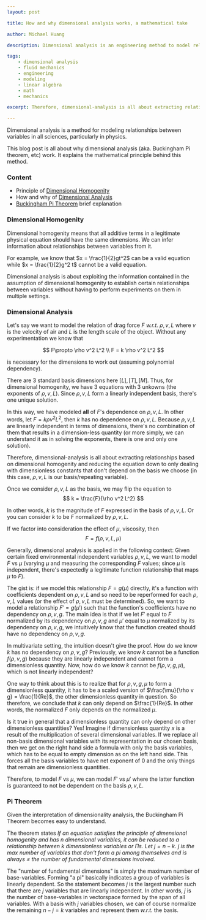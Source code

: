 ```yaml
---
layout: post

title: How and why dimensional analysis works, a mathematical take

author: Michael Huang

description: Dimensional analysis is an engineering method to model relationship between variables. But why does it work? 

tags:
    - dimensional analysis
    - fluid mechanics
    - engineering
    - modeling
    - linear algebra
    - math
    - mechanics

excerpt: Therefore, dimensional-analysis is all about extracting relationships based on dimensional homogenity and reducing the equation down to only dealing with dimensionless constants that don't depend on the basis we choose...

---
```


Dimensional analysis is a method for modeling relationships between variables in all sciences, particularly in physics. 

This blog post is all about why dimensional analysis (aka. Buckingham Pi theorem, etc) work. It explains the mathematical principle behind this method. 

### Content

- Principle of [Dimensional Homogenity](#dimensional-homogenity)
- How and why of [Dimensional Analysis](#dimensional-analysis)
- [Buckingham Pi Theorem](#pi-theorem) brief explanation

### Dimensional Homogenity

Dimensional homogenity means that all additive terms in a legitimate physical equation should have the same dimensions. We can infer information about relationships between variables from it. 

For example, we know that $x = \frac{1}{2}gt^2$ can be a valid equation while $x = \frac{1}{2}g^2 t$ cannot be a valid equation. 

Dimensional analysis is about exploiting the information contained in the assumption of dimensional homogenity to establish certain relationships between variables without having to perform experiments on them in multiple settings. 

### Dimensional Analysis

Let's say we want to model the relation of drag force $F$ _w.r.t._ $\rho, v, L$ where $v$ is the velocity of air and $L$ is the length scale of the object. Without any experimentation we know that 

$$
F\propto \rho v^2 L^2 
\\
F = k \rho v^2 L^2
$$

is necessary for the dimensions to work out (assuming polynomial dependency).

There are 3 standard basis dimensions here $[L], [T], [M]$. Thus, for dimensional homogenity, we have 3 equations with 3 unkowns (the exponents of $\rho, v, L$). Since $\rho, v, L$ form a linearly independent basis, there's one unique solution.

In this way, we have modeled **all** of $F$'s dependence on $\rho, v, L$. In other words, let $F = k \rho v^2 L^2$, then $k$ has no dependence on $\rho, v, L$. Because $\rho, v, L$ are linearly independent in terms of dimensions, there's no combination of them that results in a dimension-less quantity (or more simply, we can understand it as in solving the exponents, there is one and only one solution). 

Therefore, dimensional-analysis is all about extracting relationships based on dimensional homogenity and reducing the equation down to only dealing with dimensionless constants that don't depend on the basis we choose (in this case, $\rho, v, L$ is our basis/repeating variable).

Once we consider $\rho, v, L$ as the basis, we may flip the equation to 
$$
k = \frac{F}{\rho v^2 L^2}
$$

In other words, $k$ is the magnitude of $F$ expressed in the basis of $\rho, v, L$. Or you can consider $k$ to be $F$ normalized by $\rho, v, L$. 

If we factor into consideration the effect of $\mu$, viscosity, then 
$$
F = f(\rho, v, L, \mu)
$$

Generally, dimensional analysis is applied in the following context:
Given certain fixed environmental independent variables $\rho, v, L$, we want to model $F\text{ vs } \mu$ (varying $\mu$ and measuring the corresponding $F$ values; since $\mu$ is independent, there's expectedly a legitimate function relationship that maps $\mu$ to $F$).

The gist is: if we model this relationship $F=g(\mu)$ directly, it's a function with coefficients dependent on $\rho, v, L$ and so need to be reperformed for each $\rho, v, L$ values (or the effect of $\rho, v, L$ must be determined). So, we want to model a relationship $F' = g(\mu')$ such that the function's coefficients have no dependency on $\rho, v, g$. The main idea is that if we let $F'$ equal to $F$ normalized by its dependency on $\rho, v, g$ and $\mu'$ equal to $\mu$ normalized by its dependency on $\rho, v, g$, we intuitively know that the function created should have no dependency on $\rho, v, g$. 

In multivariate setting, the intuition doesn't give the proof. How do we know $k$ has no dependency on $\rho, v, g$? Previously, we know $k$ cannot be a function $f(\rho,v,g)$ because they are linearly independent and cannot form a dimensionless quantity. Now, how do we know $k$ cannot be $f(\rho,v,g,\mu)$, which is not linearly independent? 

One way to think about this is to realize that for $\rho, v, g, \mu$ to form a dimensionless quantity, it has to be a scaled version of $\frac{\mu}{\rho v g} = \frac{1}{Re}$, the other dimensionless quantity in question. So therefore, we conclude that $k$ can only depend on $\frac{1}{Re}$. In other words, the normalized $F$ only depends on the normalized $\mu$. 

Is it true in general that a dimensionless quantity can only depend on other dimensionless quantities? Yes! Imagine if dimensionless quantity $x$ is a result of the multiplication of several dimensional variables. If we replace all non-basis dimensional variables with its representation in our chosen basis, then we get on the right hand side a formula with only the basis variables, which has to be equal to empty dimension as on the left hand side. This forces all the basis variables to have net exponent of $0$ and the only things that remain are dimensionless quantities. 

Therefore, to model $F \text{ vs } \mu$, we can model $F' \text{ vs } \mu'$ where the latter function is guaranteed to not be dependent on the basis $\rho, v, L$. 

### Pi Theorem

Given the interpretation of dimensionality analysis, the Buckingham Pi Theorem becomes easy to understand. 

The theorem states
_If an equation satisfies the principle of dimensional homogenity and has $n$ dimensional variables, it can be reduced to a relationship between $k$ dimensionless variables or $\Pi s$. Let $j=n-k$. $j$ is the max number of variables that don't form a pi among themselves and is always $\le$ the number of fundamental dimensions involved._

The "number of fundamental dimensions" is simply the maximum number of base-variables. Forming "a pi" basically indicates a group of variables is linearly dependent. So the statement becomes $j$ is the largest number such that there are $j$ variables that are linearly independent. In other words, $j$ is the number of base-variables in vectorspace formed by the span of all variables. With a basis with $j$ variables chosen, we can of course normalize the remaining $n-j=k$ variables and represent them _w.r.t._ the basis.  